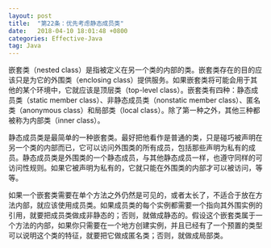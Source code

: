 ```yaml
---
layout: post
title:  "第22条：优先考虑静态成员类"
date:   2018-04-10 18:01:48 +0800
categories: Effective-Java
tag: Java
---
```



嵌套类（nested class）是指被定义在另一个类的内部的类。嵌套类存在的目的应该只是为它的外围类（enclosing class）提供服务。如果嵌套类将可能会用于其他的某个环境中，它就应该是顶层类（top-level class）。嵌套类有四种：静态成员类（static member class）、非静态成员类（nonstatic member class）、匿名类（anonymous class）和局部类（local class）。除了第一种之外，其他三种都被称为内部类（inner class）。

静态成员类是最简单的一种嵌套类。最好把他看作是普通的类，只是碰巧被声明在另一个类的内部而已，它可以访问外围类的所有成员，包括那些声明为私有的成员。静态成员类是外围类的一个静态成员，与其他静态成员一样，也遵守同样的可访问性规则。如果它被声明为私有的，它就只能在外围类的内部才可以被访问，等等。

如果一个嵌套类需要在单个方法之外仍然是可见的，或者太长了，不适合于放在方法内部，就应该使用成员类。如果成员类的每个实例都需要一个指向其外围实例的引用，就要把成员类做成非静态的；否则，就做成静态的。假设这个嵌套类属于一个方法的内部，如果你只需要在一个地方创建实例，并且已经有了一个预置的类型可以说明这个类的特征，就要把它做成匿名类；否则，就做成局部类。
